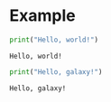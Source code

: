 # Example

```python
print("Hello, world!")
```

<!--dinject as=markdown fence=backticks host=shell range=start-->

```text
Hello, world!
```

<!--dinject range=end-->

~~~python
print("Hello, galaxy!")
~~~

<!--dinject as=markdown fence=backticks host=shell range=start-->

```text
Hello, galaxy!
```

<!--dinject range=end-->
